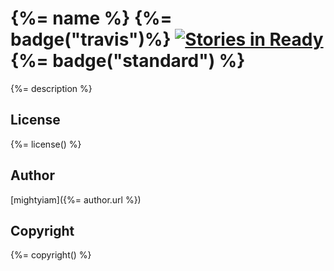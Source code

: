 # {%= name %} {%= badge("travis")%} [![Stories in Ready](https://badge.waffle.io/PolicyStat/mde.png?label=ready&title=Ready)](https://waffle.io/PolicyStat/mde) {%= badge("standard") %} 

{%= description %}

## License

{%= license() %}

## Author

[mightyiam]({%= author.url %})

## Copyright

{%= copyright() %}
